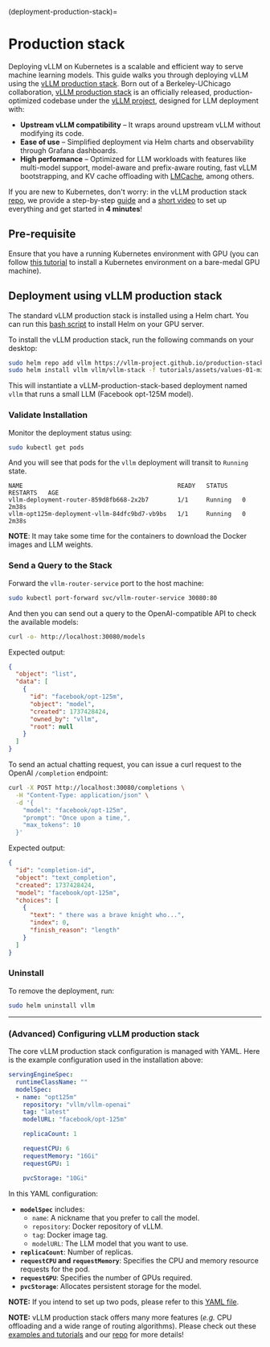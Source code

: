 (deployment-production-stack)=

# Production stack

Deploying vLLM on Kubernetes is a scalable and efficient way to serve machine learning models. This guide walks you through deploying vLLM using the [vLLM production stack](https://github.com/vllm-project/production-stack). Born out of a Berkeley-UChicago collaboration, [vLLM production stack](https://github.com/vllm-project/production-stack) is an officially released, production-optimized codebase under the [vLLM project](https://github.com/vllm-project), designed for LLM deployment with:

* **Upstream vLLM compatibility** – It wraps around upstream vLLM without modifying its code.
* **Ease of use** – Simplified deployment via Helm charts and observability through Grafana dashboards.
* **High performance** – Optimized for LLM workloads with features like multi-model support, model-aware and prefix-aware routing, fast vLLM bootstrapping, and KV cache offloading with [LMCache](https://github.com/LMCache/LMCache), among others.

If you are new to Kubernetes, don't worry: in the vLLM production stack [repo](https://github.com/vllm-project/production-stack), we provide a step-by-step [guide](https://github.com/vllm-project/production-stack/blob/main/tutorials/00-install-kubernetes-env.md) and a [short video](https://www.youtube.com/watch?v=EsTJbQtzj0g) to set up everything and get started in **4 minutes**!

## Pre-requisite

Ensure that you have a running Kubernetes environment with GPU (you can follow [this tutorial](https://github.com/vllm-project/production-stack/blob/main/tutorials/00-install-kubernetes-env.md) to install a Kubernetes environment on a bare-medal GPU machine).

## Deployment using vLLM production stack

The standard vLLM production stack is installed using a Helm chart. You can run this [bash script](https://github.com/vllm-project/production-stack/blob/main/utils/install-helm.sh) to install Helm on your GPU server.

To install the vLLM production stack, run the following commands on your desktop:

```bash
sudo helm repo add vllm https://vllm-project.github.io/production-stack
sudo helm install vllm vllm/vllm-stack -f tutorials/assets/values-01-minimal-example.yaml
```

This will instantiate a vLLM-production-stack-based deployment named `vllm` that runs a small LLM (Facebook opt-125M model).

### Validate Installation

Monitor the deployment status using:

```bash
sudo kubectl get pods
```

And you will see that pods for the `vllm` deployment will transit to `Running` state.

```text
NAME                                           READY   STATUS    RESTARTS   AGE
vllm-deployment-router-859d8fb668-2x2b7        1/1     Running   0          2m38s
vllm-opt125m-deployment-vllm-84dfc9bd7-vb9bs   1/1     Running   0          2m38s
```

**NOTE**: It may take some time for the containers to download the Docker images and LLM weights.

### Send a Query to the Stack

Forward the `vllm-router-service` port to the host machine:

```bash
sudo kubectl port-forward svc/vllm-router-service 30080:80
```

And then you can send out a query to the OpenAI-compatible API to check the available models:

```bash
curl -o- http://localhost:30080/models
```

Expected output:

```json
{
  "object": "list",
  "data": [
    {
      "id": "facebook/opt-125m",
      "object": "model",
      "created": 1737428424,
      "owned_by": "vllm",
      "root": null
    }
  ]
}
```

To send an actual chatting request, you can issue a curl request to the OpenAI `/completion` endpoint:

```bash
curl -X POST http://localhost:30080/completions \
  -H "Content-Type: application/json" \
  -d '{
    "model": "facebook/opt-125m",
    "prompt": "Once upon a time,",
    "max_tokens": 10
  }'
```

Expected output:

```json
{
  "id": "completion-id",
  "object": "text_completion",
  "created": 1737428424,
  "model": "facebook/opt-125m",
  "choices": [
    {
      "text": " there was a brave knight who...",
      "index": 0,
      "finish_reason": "length"
    }
  ]
}
```

### Uninstall

To remove the deployment, run:

```bash
sudo helm uninstall vllm
```

------

### (Advanced) Configuring vLLM production stack

The core vLLM production stack configuration is managed with YAML. Here is the example configuration used in the installation above:

```yaml
servingEngineSpec:
  runtimeClassName: ""
  modelSpec:
  - name: "opt125m"
    repository: "vllm/vllm-openai"
    tag: "latest"
    modelURL: "facebook/opt-125m"

    replicaCount: 1

    requestCPU: 6
    requestMemory: "16Gi"
    requestGPU: 1

    pvcStorage: "10Gi"
```

In this YAML configuration:
* **`modelSpec`** includes:
  * `name`: A nickname that you prefer to call the model.
  * `repository`: Docker repository of vLLM.
  * `tag`: Docker image tag.
  * `modelURL`: The LLM model that you want to use.
* **`replicaCount`**: Number of replicas.
* **`requestCPU` and `requestMemory`**: Specifies the CPU and memory resource requests for the pod.
* **`requestGPU`**: Specifies the number of GPUs required.
* **`pvcStorage`**: Allocates persistent storage for the model.

**NOTE:** If you intend to set up two pods, please refer to this [YAML file](https://github.com/vllm-project/production-stack/blob/main/tutorials/assets/values-01-2pods-minimal-example.yaml).

**NOTE:** vLLM production stack offers many more features (*e.g.* CPU offloading and a wide range of routing algorithms). Please check out these [examples and tutorials](https://github.com/vllm-project/production-stack/tree/main/tutorials) and our [repo](https://github.com/vllm-project/production-stack) for more details!
